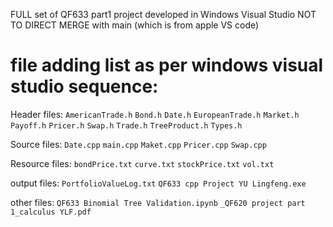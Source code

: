 FULL set of QF633 part1 project
developed in Windows Visual Studio
NOT TO DIRECT MERGE with main (which is from apple VS code)


# file adding list as per windows visual studio sequence:

Header files: `AmericanTrade.h` `Bond.h` `Date.h` `EuropeanTrade.h` `Market.h` `Payoff.h` `Pricer.h` `Swap.h` `Trade.h` `TreeProduct.h` `Types.h`

Source files: `Date.cpp` `main.cpp` `Maket.cpp` `Pricer.cpp` `Swap.cpp`

Resource files: `bondPrice.txt` `curve.txt` `stockPrice.txt` `vol.txt`

output files: `PortfolioValueLog.txt` `QF633 cpp Project YU Lingfeng.exe`

other files: `QF633 Binomial Tree Validation.ipynb` `_QF620 project part 1_calculus YLF.pdf`

